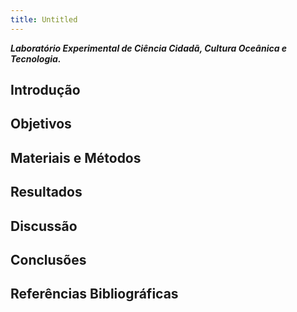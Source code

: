 ```yaml
---
title: Untitled
---
```


***Laboratório Experimental de Ciência Cidadã, Cultura Oceânica e Tecnologia.***



## Introdução




## Objetivos




## Materiais e Métodos




## Resultados



## Discussão



## Conclusões


## Referências Bibliográficas